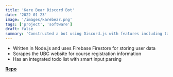 ```yaml
---
title: 'Kare Bear Discord Bot'
date: '2022-01-23'
image: '/images/karebear.png'
tags: ['project', 'software']
draft: false
summary: 'Constructed a bot using Discord.js with features including task scheduling, web scraping data'
---
```


- Written in Node.js and uses Firebase Firestore for storing user data
- Scrapes the UBC website for course registration information
- Has an integrated todo list with smart input parsing

[**Repo**](https://github.com/WorldofKerry/Kare-Bear)
